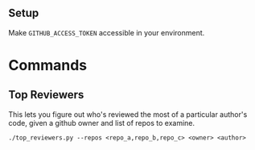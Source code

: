 ## Setup

Make `GITHUB_ACCESS_TOKEN` accessible in your environment.

# Commands

## Top Reviewers
This lets you figure out who's reviewed the most of a particular author's code, given a github owner and list of repos to examine.

```
./top_reviewers.py --repos <repo_a,repo_b,repo_c> <owner> <author>
```